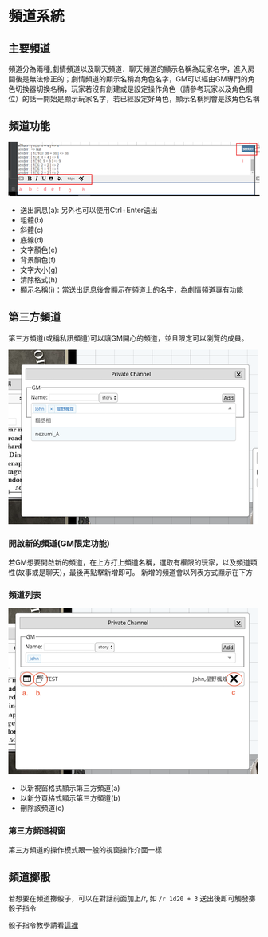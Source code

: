 # 頻道系統

## 主要頻道

頻道分為兩種,劇情頻道以及聊天頻道．聊天頻道的顯示名稱為玩家名字，進入房間後是無法修正的；劇情頻道的顯示名稱為角色名字，GM可以經由GM專門的角色切換器切換名稱，玩家若沒有創建或是設定操作角色（請參考玩家以及角色欄位）的話一開始是顯示玩家名字，若已經設定好角色，顯示名稱則會是該角色名稱


## 頻道功能

![頻道功能](../../img/channel.png)

- 送出訊息(a): 另外也可以使用Ctrl+Enter送出
- 粗體(b)
- 斜體(c)
- 底線(d)
- 文字顏色(e)
- 背景顏色(f)
- 文字大小(g)
- 清除格式(h)
- 顯示名稱(i)：當送出訊息後會顯示在頻道上的名字，為劇情頻道專有功能


## 第三方頻道

第三方頻道(或稱私訊頻道)可以讓GM開心的頻道，並且限定可以瀏覽的成員。

![第三方頻道1](../../img/private-channel.png)

### 開啟新的頻道(GM限定功能)

若GM想要開啟新的頻道，在上方打上頻道名稱，選取有權限的玩家，以及頻道類性(故事或是聊天)，最後再點擊新增即可。
新增的頻道會以列表方式顯示在下方

### 頻道列表

![第三方頻道1](../../img/private-channel2.png)

- 以新視窗格式顯示第三方頻道(a)
- 以新分頁格式顯示第三方頻道(b)
- 刪除該頻道(c)


### 第三方頻道視窗

第三方頻道的操作模式跟一般的視窗操作介面一樣


## 頻道擲骰

若想要在頻道擲骰子，可以在對話前面加上/r, 如 `/r 1d20 + 3` 送出後即可觸發擲骰子指令

骰子指令教學請看[這裡](./roll.md)
 
